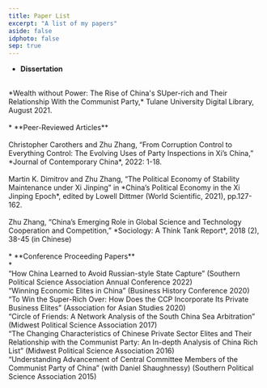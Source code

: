 ```yaml
---
title: Paper List
excerpt: "A list of my papers"
aside: false
idphoto: false
sep: true
---
```

* **Dissertation** <br/>
<br/>
*Wealth without Power: The Rise of China's SUper-rich and Their Relationship With the Communist Party,* Tulane University Digital Library, August 2021. 
<br/>
<br/>
* **Peer-Reviewed Articles**<br/>
<br/>
Christopher Carothers and Zhu Zhang, “From Corruption Control to Everything Control: The Evolving Uses of Party Inspections in Xi’s China,” *Journal of Contemporary China*, 2022: 1-18.
<br/>
<br/>
Martin K. Dimitrov and Zhu Zhang, “The Political Economy of Stability Maintenance under Xi Jinping” in *China’s Political Economy in the Xi Jinping Epoch*, edited by Lowell Dittmer (World Scientific, 2021), pp.127-162.
<br/>
<br/>
Zhu Zhang, “China’s Emerging Role in Global Science and Technology Cooperation and Competition,” *Sociology: A Think Tank Report*, 2018 (2), 38-45 (in Chinese)
<br/>
<br/>
* **Conference Proceeding Papers** <br/>
* <br/>
“How China Learned to Avoid Russian-style State Capture” (Southern Political Science Association Annual Conference 2022)
<br/>
“Winning Economic Elites in China” (Business History Conference 2020)
<br/>
“To Win the Super-Rich Over: How Does the CCP Incorporate Its Private Business Elites” (Association for Asian Studies 2020)
<br/>
“Circle of Friends: A Network Analysis of the South China Sea Arbitration” (Midwest Political Science Association 2017)
<br/>
“The Changing Characteristics of Chinese Private Sector Elites and Their Relationship with the Communist Party: An In-depth Analysis of China Rich List” (Midwest Political Science Association 2016)
<br>
“Understanding Advancement of Central Committee Members of the Communist Party of China” (with Daniel Shaughnessy) (Southern Political Science Association 2015)
